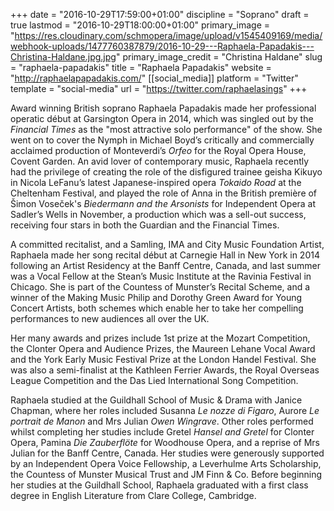 +++
date = "2016-10-29T17:59:00+01:00"
discipline = "Soprano"
draft = true
lastmod = "2016-10-29T18:00:00+01:00"
primary_image = "https://res.cloudinary.com/schmopera/image/upload/v1545409169/media/webhook-uploads/1477760387879/2016-10-29---Raphaela-Papadakis---Christina-Haldane.jpg.jpg"
primary_image_credit = "Christina Haldane"
slug = "raphaela-papadakis"
title = "Raphaela Papadakis"
website = "http://raphaelapapadakis.com/"
[[social_media]]
platform = "Twitter"
template = "social-media"
url = "https://twitter.com/raphaelasings"
+++

Award winning British soprano Raphaela Papadakis made her professional operatic début at Garsington Opera in 2014, which was singled out by the *Financial Times* as the "most attractive solo performance" of the show. She went on to cover the Nymph in Michael Boyd’s critically and commercially acclaimed production of Monteverdi’s *Orfeo* for the Royal Opera House, Covent Garden. An avid lover of contemporary music, Raphaela recently had the privilege of creating the role of the disfigured trainee geisha Kikuyo in Nicola LeFanu’s latest Japanese-inspired opera *Tokaido Road* at the Cheltenham Festival, and played the role of Anna in the British première of Šimon Voseček's *Biedermann and the Arsonists* for Independent Opera at Sadler’s Wells in November, a production which was a sell-out success, receiving four stars in both the Guardian and the Financial Times.

A committed recitalist, and a Samling, IMA and City Music Foundation Artist, Raphaela made her song recital début at Carnegie Hall in New York in 2014 following an Artist Residency at the Banff Centre, Canada, and last summer was a Vocal Fellow at the Stean’s Music Institute at the Ravinia Festival in Chicago. She is part of the Countess of Munster’s Recital Scheme, and a winner of the Making Music Philip and Dorothy Green Award for Young Concert Artists, both schemes which enable her to take her compelling performances to new audiences all over the UK.

Her many awards and prizes include 1st prize at the Mozart Competition, the Clonter Opera and Audience Prizes, the Maureen Lehane Vocal Award and the York Early Music Festival Prize at the London Handel Festival. She was also a semi-finalist at the Kathleen Ferrier Awards, the Royal Overseas League Competition and the Das Lied International Song Competition.

Raphaela studied at the Guildhall School of Music & Drama with Janice Chapman, where her roles included Susanna *Le nozze di Figaro*, Aurore *Le portrait de Manon* and Mrs Julian *Owen Wingrave*. Other roles performed whilst completing her studies include Gretel *Hansel and Gretel* for Clonter Opera, Pamina *Die Zauberflöte* for Woodhouse Opera, and a reprise of Mrs Julian for the Banff Centre, Canada. Her studies were generously supported by an Independent Opera Voice Fellowship, a Leverhulme Arts Scholarship, the Countess of Munster Musical Trust and JM Finn & Co. Before beginning her studies at the Guildhall School, Raphaela graduated with a first class degree in English Literature from Clare College, Cambridge.
